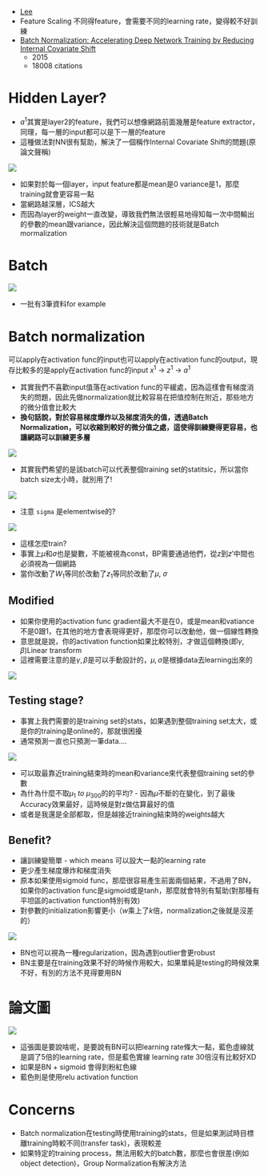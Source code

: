* [Lee](https://www.youtube.com/watch?v=BZh1ltr5Rkg)
* Feature Scaling 不同得feature，會需要不同的learning rate，變得較不好訓練
* [Batch Normalization: Accelerating Deep Network Training by Reducing Internal Covariate Shift](https://arxiv.org/pdf/1502.03167.pdf)
  + 2015
  + 18008 citations

# Hidden Layer?

* $a^{1}$其實是layer2的feature，我們可以想像網路前面幾層是feature extractor，同理，每一層的input都可以是下一層的feature
* 這種做法對NN很有幫助，解決了一個稱作Internal Covariate Shift的問題(原論文聲稱)

<img src='./images/bn_1.png'></img>

* 如果對於每一個layer，input feature都是mean是0 variance是1，那麼training就會更容易一點
* 當網路越深層，ICS越大
* 而因為layer的weight一直改變，導致我們無法很輕易地得知每一次中間輸出的參數的mean跟variance，因此解決這個問題的技術就是Batch mormalization

# Batch

<img src='./images/bn_2.png'></img>

* 一批有3筆資料for example

# Batch normalization

可以apply在activation func的input也可以apply在activation func的output，現存比較多的是apply在activation func的input
$x^{1}$ -> $z^{1}$ -> $a^{1}$

* 其實我們不喜歡input值落在activation func的平緩處，因為這樣會有梯度消失的問題，因此先做normalization就比較容易在把值控制在附近，那些地方的微分值會比較大
* **換句話說，對於容易梯度爆炸以及梯度消失的值，透過Batch Normalization，可以收縮到較好的微分值之處，這使得訓練變得更容易，也讓網路可以訓練更多層**

<img src='./images/bn_3.png'></img>

* 其實我們希望的是該batch可以代表整個training set的statitsic，所以當你batch size太小時，就別用了!

<img src='./images/bn_4.png'></img>

* 注意 `sigma` 是elementwise的?

<img src='./images/bn_5.png'></img>

* 這樣怎麼train?
* 事實上$\mu$和$\sigma$也是變數，不能被視為const，BP需要通過他們，從$z$到$z'$中間也必須視為一個網路
* 當你改動了$W_1$等同於改動了$z_1$等同於改動了$\mu$, $\sigma$

## Modified

* 如果你使用的activation func gradient最大不是在0，或是mean和vatiance不是0跟1，在其他的地方會表現得更好，那麼你可以改動他，做一個線性轉換
* 意思就是說，你的activation function如果比較特別，才做這個轉換(即$\gamma, \beta$)Linear transform
* 這裡需要注意的是$\gamma, \beta$是可以手動設計的，$\mu, \sigma$是根據data去learning出來的

<img src='./images/bn_6.png'></img>

## Testing stage?

* 事實上我們需要的是training set的stats，如果遇到整個training set太大，或是你的training是online的，那就很困擾
* 通常預測一直也只預測一筆data....

<img src='./images/bn_7.png'></img>

* 可以取最靠近training結束時的mean和variance來代表整個training set的參數
* 為什為什麼不取$\mu_1 ~to~\mu_300$的的平均? - 因為$\mu$不斷的在變化，到了最後Accuracy效果最好，這時候是對z做估算最好的值
* 或者是我還是全部都取，但是越接近training結束時的weights越大

## Benefit?

* 讓訓練變簡單 - which means 可以設大一點的learning rate
* 更少產生梯度爆炸和梯度消失
* 原本如果使用sigmoid func，那麼很容易產生前面兩個結果，不過用了BN，如果你的activation func是sigmoid或是tanh，那麼就會特別有幫助(對那種有平坦區的activation function特別有效)
* 對參數的initialization影響更小（$w$乘上了$k$倍，normalization之後就是沒差的）

<img src='./images/bn_8.png'></img>

* BN也可以視為一種regularization，因為遇到outlier會更robust
* BN主要是在training效果不好的時候作用較大，如果單純是testing的時候效果不好，有別的方法不見得要用BN

# 論文圖

<img src='./images/bn_9.png'></img>

* 這張圖是要說啥呢，是要說有BN可以把learning rate條大一點，藍色虛線就是調了5倍的learning rate，但是藍色實線 learning rate 30倍沒有比較好XD
* 如果是BN + sigmoid 會得到粉紅色線
* 藍色則是使用relu activation function

# Concerns

* Batch normalization在testing時使用training的stats，但是如果測試時目標離training時較不同(transfer task)，表現較差
* 如果特定的training process，無法用較大的batch數，那麼也會很差(例如object detection)，Group Normalization有解決方法

